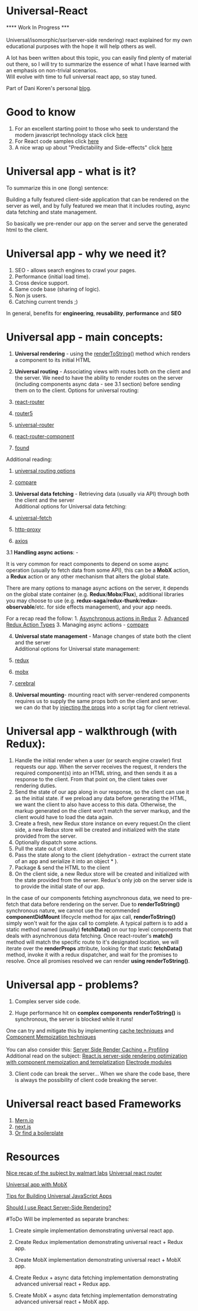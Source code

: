 # Universal-React
**** Work In Progress *** <br><br>
Universal/isomorphic/ssr(server-side rendering) react explained for my own educational purposes with the hope it will help others as well.

A lot has been written about this topic, you can easily find plenty of material out there, so I will try to summarize the essence of what I have learned with an emphasis on non-trivial scenarios.<br>
Will evolve with time to full universal react app, so stay tuned.

Part of Dani Koren's personal [blog](https://saniko.github.io/danikoren/).



# Good to know
1. For an excellent starting point to those who seek to understand the modern javascript technology stack click [here](https://github.com/verekia/js-stack-from-scratch)
2. For React code samples click [here](https://github.com/rdig/react-code-samples)
3. A nice wrap up about "Predictability and Side-effects" click [here](https://hashnode.com/post/what-are-the-benefits-of-redux-thunk-over-redux-saga-what-pros-and-cons-do-they-have-over-each-other-ciqvyydh7065w3g53ffalif61)

# Universal app - what is it?
To summarize this in one (long) sentence:

Building a fully featured client-side application that can be rendered on the server as well, and by fully featured we mean that it includes routing, async data fetching and state management.

So basically we pre-render our app on the server and serve the generated html to the client.


# Universal app - why we need it?

1. SEO - allows search engines to crawl your pages.
2. Performance (initial load time).
3. Cross device support.
4. Same code base (sharing of logic).
5. Non js users.
6. Catching current trends ;)

In general, benefits for **engineering**, **reusability**, **performance** and **SEO**

# Universal app - main concepts:
1. **Universal rendering** - using the [renderToString()](https://facebook.github.io/react/docs/react-dom-server.html#rendertostring) method which renders a component to its initial HTML

2. **Universal routing** - 
Associating views with routes both on the client and the server.
We need to have the ability to render routes on the server (including components async data - see 3.1 section) before sending them on to the client.
  Options for universal routing: 
  1. [react-router](https://github.com/ReactTraining/react-router/blob/master/docs/guides/ServerRendering.md)
  2. [router5](http://router5.github.io/)
  3. [universal-router](https://www.kriasoft.com/universal-router/)
  4. [react-router-component](https://github.com/STRML/react-router-component)
  5. [found](https://github.com/4Catalyzer/found)
  
  Additional reading:
  
  1. [universal routing options](https://auth0.com/blog/react-router-alternatives/)
  2. [compare](http://www.npmtrends.com/react-router-vs-router5-vs-universal-router-vs-react-router-component/) 
  
3. **Universal data fetching** - 
Retrieving data (usually via API) through both the client and the server<br>
  Additional options for Universal data fetching: 
  1. [universal-fetch](https://github.com/Pitzcarraldo/universal-fetch/)
  2. [http-proxy](https://github.com/nodejitsu/node-http-prox)
  3. [axios](https://github.com/mzabriskie/axios)
 
 
 3.1 __Handling async actions__: -

  It is very common for react components to depend on some async operation (usually to fetch data from some API), this can be a __MobX__ action, a __Redux__ action or any other mechanism that alters the global state.

  There are many options to manage async actions on the server, it depends on the global state container (e.g. __Redux__/__Mobx__/__Flux__), additional libraries you may choose to use (e.g. __redux-saga__/__redux-thunk__/__redux-observable__/etc. for side effects management), and your app needs.

  For a recap read the follow:
    1. [Asynchronous actions in Redux](https://medium.com/@jtbennett/asynchronous-actions-in-redux-8412cf92a26f#.3yf5mt103)
    2. [Advanced Redux Action Types](https://medium.com/@zackargyle/advanced-redux-action-types-d5a71ed44e16#.ryhc4h5up)
    3. Managing async actions - [compare](http://www.npmtrends.com/redux-promise-vs-redux-saga-vs-redux-thunk-vs-redux-observable)

  
4. **Universal state management** - 
Manage changes of state both the client and the server<br>
  Additional options for Universal state management: 
  1. [redux](https://github.com/reactjs/redux/blob/master/docs/recipes/ServerRendering.md)
  2. [mobx](https://mobxjs.github.io/mobx/)
  3. [cerebral](https://github.com/cerebral/cerebral)

5. **Universal mounting**-  mounting react with server-rendered components requires us to supply the same props both on the client and server.<br> we can do that by  [injecting the props](https://github.com/reactjs/redux/blob/master/docs/recipes/ServerRendering.md#inject-initial-component-html-and-state) into a script tag for client retrieval.<br>


# Universal app - walkthrough (with Redux):
1. Handle the initial render when a user (or search engine crawler) first requests our app. When the server receives the request, it        renders the required component(s) into an HTML string, and then sends it as a response to the client. From that point on, the client     takes over rendering duties.
2. Send the state of our app along in our response, so the client can use it as the initial state. if we preload any data before            generating the HTML, we want the client to also have access to this data. Otherwise, the markup generated on the client won’t match      the server markup, and the client would have to load the data again.
3. Create a fresh, new Redux store instance on every request.On the client side, a new Redux store will be created and initialized with     the state provided from the server.
4. Optionally dispatch some actions.
5. Pull the state out of store.
6. Pass the state along to the client (dehydration - extract the current state of an app and serialize it into an object * ).
7. Package & send the HTML to the client
8. On the client side, a new Redux store will be created and initialized with the state provided from the server.
    Redux's only job on the server side is to provide the initial state of our app.
    
      
  In the case of our components fetching asynchronous data, we need to pre-fetch that data before rendering on the server. 
  Due to __renderToString()__ synchronous nature, we cannot use the recommended __componentDidMount__ lifecycle method for ajax call, __renderToString()__ simply won't wait for the ajax call to complete. A typical pattern is to add a static method named (usually) __fetchData()__ on our top level components that deals with asynchronous data fetching. 
  Once react-router's __match()__ method will match the specific route to it's designated location, we will iterate over the __renderProps__ attribute, looking for that static __fetchData()__ method, invoke it with a redux dispatcher, and wait for the promises to resolve.
  Once all promises resolved we can render __using renderToString()__.<br>
  
 
# Universal app - problems?

1. Complex server side code.

2. Huge performance hit on __complex components__
__renderToString()__ is synchronous, the server is blocked while it runs! <br>

  One can try and mitigate this by implementing [cache techniques](https://medium.com/walmartlabs/reactjs-ssr-profiling-and-caching-5d8e9e49240c#.ucelx81s6l) and [Component Memoization techniques](https://www.youtube.com/watch?v=sn-C_DKLKPEl)<br>
  <br>You can also consider this: [Server Side Render Caching + Profiling](http://www.electrode.io/docs/server_side_render_cache.html)
  Additional read on the subject:
  [React.js server-side rendering optimization with component memoization and templatization](https://github.com/walmartlabs/react-ssr-optimizatio)
  [Electrode modules](https://github.com/docs-code-examples-electrode-io/express-react-redux-webpack)

3. Client code can break the server...
When we share the code base, there is always the possibility of client code breaking the server.<br>

# Universal react based Frameworks 
1. [Mern.io](http://mern.io/) 
2. [next.js](https://zeit.co/blog/next) 
3. [Or find a boilerplate](http://andrewhfarmer.com/starter-project/)  


# Resources
[Nice recap of the subject by walmart labs](https://medium.com/walmartlabs/the-benefits-of-server-side-rendering-over-client-side-rendering-5d07ff2cefe8
)
[Universal react router](https://medium.com/@foxhound87/server-side-rendering-with-react-router-we-must-react-ep-04-ad03b6b9e05d#.5i1s0td0f)

[Universal app with MobX](https://medium.com/@foxhound87/state-management-hydration-with-mobx-we-must-react-ep-05-1922a72453c6#.tvd221lhq)


[Tips for Building Universal JavaScript Apps](http://www.willhastings.me/blog/tips-for-building-universal-javascript-apps)

[Should I use React Server-Side Rendering?](http://andrewhfarmer.com/server-side-render/)


#ToDo
Will be implemented as separate branches:

1. Create simple implementation demonstrating universal react app.

2. Create Redux implementation demonstrating universal react + Redux app.

3. Create MobX implementation demonstrating universal react + MobX app.

4. Create Redux + async data fetching implementation demonstrating advanced universal react + Redux app.

5. Create MobX + async data fetching implementation demonstrating advanced universal react + MobX app.


